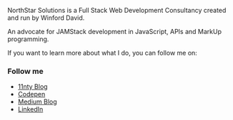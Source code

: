 NorthStar Solutions is a Full Stack Web Development Consultancy created and run by Winford David.

An advocate for JAMStack development in JavaScript, APIs and MarkUp programming.

If you want to learn more about what I do, you can follow me on: 

### Follow me

- [11nty Blog](https://github.com/NorthStarSolutions/NSS-11nty-blog1.git)
- [Codepen](https://codepen.io/wdsruk1/pen/YzZJmmm)
- [Medium Blog](https://medium.com/@northstarsols/jamstack-961042a8be08)
- [LinkedIn](https://www.linkedin.com/in/winforddavid)


<!--
**NorthStarSolutions/NorthStarSolutions** is a ✨ _special_ ✨ repository because its `README.md` (this file) appears on your GitHub profile.

Here are some ideas to get you started:

- 🔭 I’m currently working on ...
- 🌱 I’m currently learning ...
- 👯 I’m looking to collaborate on ...
- 🤔 I’m looking for help with ...
- 💬 Ask me about ...
- 📫 How to reach me: ...
- 😄 Pronouns: ...
- ⚡ Fun fact: ...
-->
